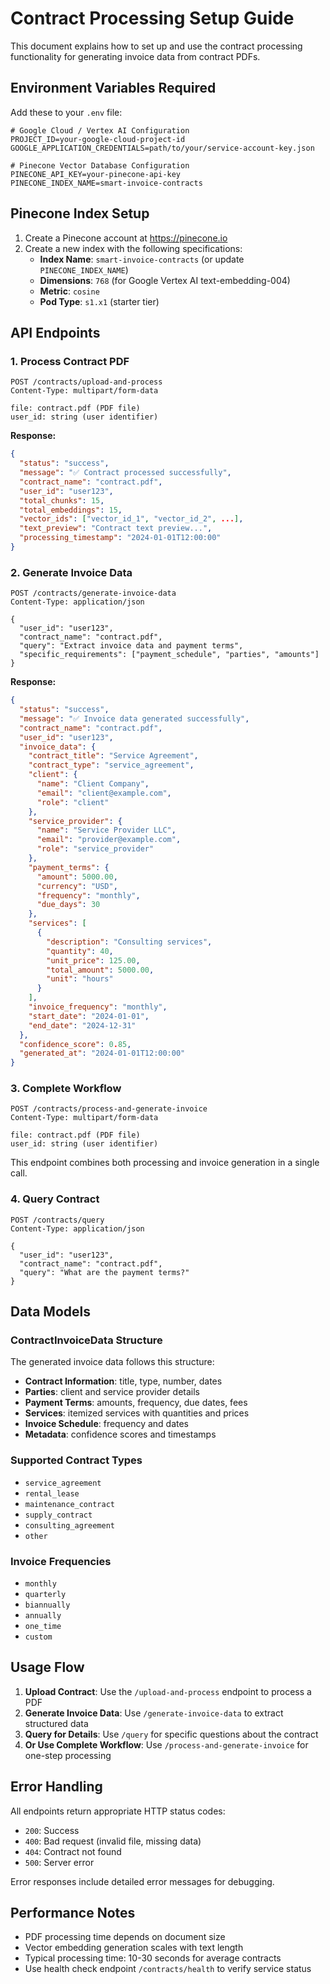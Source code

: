 # Contract Processing Setup Guide

This document explains how to set up and use the contract processing functionality for generating invoice data from contract PDFs.

## Environment Variables Required

Add these to your `.env` file:

```env
# Google Cloud / Vertex AI Configuration
PROJECT_ID=your-google-cloud-project-id
GOOGLE_APPLICATION_CREDENTIALS=path/to/your/service-account-key.json

# Pinecone Vector Database Configuration
PINECONE_API_KEY=your-pinecone-api-key
PINECONE_INDEX_NAME=smart-invoice-contracts
```

## Pinecone Index Setup

1. Create a Pinecone account at https://pinecone.io
2. Create a new index with the following specifications:
   - **Index Name**: `smart-invoice-contracts` (or update `PINECONE_INDEX_NAME`)
   - **Dimensions**: `768` (for Google Vertex AI text-embedding-004)
   - **Metric**: `cosine`
   - **Pod Type**: `s1.x1` (starter tier)

## API Endpoints

### 1. Process Contract PDF

```http
POST /contracts/upload-and-process
Content-Type: multipart/form-data

file: contract.pdf (PDF file)
user_id: string (user identifier)
```

**Response:**
```json
{
  "status": "success",
  "message": "✅ Contract processed successfully",
  "contract_name": "contract.pdf",
  "user_id": "user123",
  "total_chunks": 15,
  "total_embeddings": 15,
  "vector_ids": ["vector_id_1", "vector_id_2", ...],
  "text_preview": "Contract text preview...",
  "processing_timestamp": "2024-01-01T12:00:00"
}
```

### 2. Generate Invoice Data

```http
POST /contracts/generate-invoice-data
Content-Type: application/json

{
  "user_id": "user123",
  "contract_name": "contract.pdf",
  "query": "Extract invoice data and payment terms",
  "specific_requirements": ["payment_schedule", "parties", "amounts"]
}
```

**Response:**
```json
{
  "status": "success",
  "message": "✅ Invoice data generated successfully",
  "contract_name": "contract.pdf",
  "user_id": "user123",
  "invoice_data": {
    "contract_title": "Service Agreement",
    "contract_type": "service_agreement",
    "client": {
      "name": "Client Company",
      "email": "client@example.com",
      "role": "client"
    },
    "service_provider": {
      "name": "Service Provider LLC",
      "email": "provider@example.com", 
      "role": "service_provider"
    },
    "payment_terms": {
      "amount": 5000.00,
      "currency": "USD",
      "frequency": "monthly",
      "due_days": 30
    },
    "services": [
      {
        "description": "Consulting services",
        "quantity": 40,
        "unit_price": 125.00,
        "total_amount": 5000.00,
        "unit": "hours"
      }
    ],
    "invoice_frequency": "monthly",
    "start_date": "2024-01-01",
    "end_date": "2024-12-31"
  },
  "confidence_score": 0.85,
  "generated_at": "2024-01-01T12:00:00"
}
```

### 3. Complete Workflow

```http
POST /contracts/process-and-generate-invoice
Content-Type: multipart/form-data

file: contract.pdf (PDF file)
user_id: string (user identifier)
```

This endpoint combines both processing and invoice generation in a single call.

### 4. Query Contract

```http
POST /contracts/query
Content-Type: application/json

{
  "user_id": "user123",
  "contract_name": "contract.pdf",
  "query": "What are the payment terms?"
}
```

## Data Models

### ContractInvoiceData Structure

The generated invoice data follows this structure:

- **Contract Information**: title, type, number, dates
- **Parties**: client and service provider details
- **Payment Terms**: amounts, frequency, due dates, fees
- **Services**: itemized services with quantities and prices
- **Invoice Schedule**: frequency and dates
- **Metadata**: confidence scores and timestamps

### Supported Contract Types

- `service_agreement`
- `rental_lease`
- `maintenance_contract`
- `supply_contract`
- `consulting_agreement`
- `other`

### Invoice Frequencies

- `monthly`
- `quarterly`
- `biannually`
- `annually`
- `one_time`
- `custom`

## Usage Flow

1. **Upload Contract**: Use the `/upload-and-process` endpoint to process a PDF
2. **Generate Invoice Data**: Use `/generate-invoice-data` to extract structured data
3. **Query for Details**: Use `/query` for specific questions about the contract
4. **Or Use Complete Workflow**: Use `/process-and-generate-invoice` for one-step processing

## Error Handling

All endpoints return appropriate HTTP status codes:
- `200`: Success
- `400`: Bad request (invalid file, missing data)
- `404`: Contract not found
- `500`: Server error

Error responses include detailed error messages for debugging.

## Performance Notes

- PDF processing time depends on document size
- Vector embedding generation scales with text length
- Typical processing time: 10-30 seconds for average contracts
- Use health check endpoint `/contracts/health` to verify service status